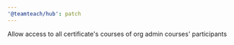 ```yaml
---
'@teamteach/hub': patch
---
```


Allow access to all certificate's courses of org admin courses' participants
